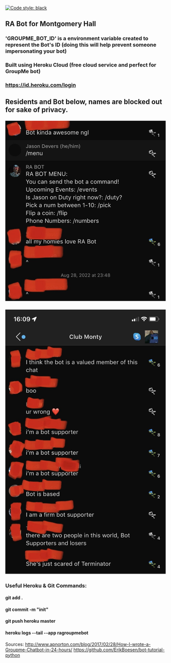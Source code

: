 [![Code style: black](https://img.shields.io/badge/code%20style-black-000000.svg)](https://github.com/psf/black)

## RA Bot for Montgomery Hall


### 'GROUPME_BOT_ID' is a environment variable created to represent the Bot's ID (doing this will help prevent someone impersonating your bot)


### Built using Heroku Cloud (free cloud service and perfect for GroupMe bot) 
### https://id.heroku.com/login

## Residents and Bot below, names are blocked out for sake of privacy.
### ![alt text](/images/pic1.jpeg)
### ![alt text](/images/pic2.jpeg)


### Useful Heroku & Git Commands:
#### git add . 
#### git commit -m "init"
#### git push heroku master
#### heroku logs --tail --app ragroupmebot


Sources:
http://www.apnorton.com/blog/2017/02/28/How-I-wrote-a-Groupme-Chatbot-in-24-hours/
https://github.com/ErikBoesen/bot-tutorial-python
